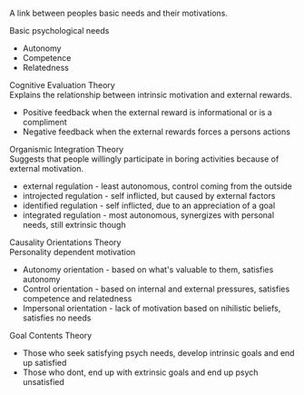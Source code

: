 A link between peoples basic needs and their motivations.  
  
Basic psychological needs  
- Autonomy  
- Competence  
- Relatedness  
  
Cognitive Evaluation Theory  
Explains the relationship between intrinsic motivation and external rewards.  
- Positive feedback when the external reward is informational or is a compliment  
- Negative feedback when the external rewards forces a persons actions  
  
Organismic Integration Theory  
Suggests that people willingly participate in boring activities because of external motivation.  
- external regulation - least autonomous, control coming from the outside  
- introjected regulation - self inflicted, but caused by external factors  
- identified regulation - self inflicted, due to an appreciation of a goal  
- integrated regulation - most autonomous, synergizes with personal needs, still extrinsic though  
  
Causality Orientations Theory  
Personality dependent motivation  
- Autonomy orientation - based on what's valuable to them, satisfies autonomy  
- Control orientation - based on internal and external pressures, satisfies competence and relatedness  
- Impersonal orientation - lack of motivation based on nihilistic beliefs, satisfies no needs  
  
Goal Contents Theory  
- Those who seek satisfying psych needs, develop intrinsic goals and end up satisfied  
- Those who dont, end up with extrinsic goals and end up psych unsatisfied